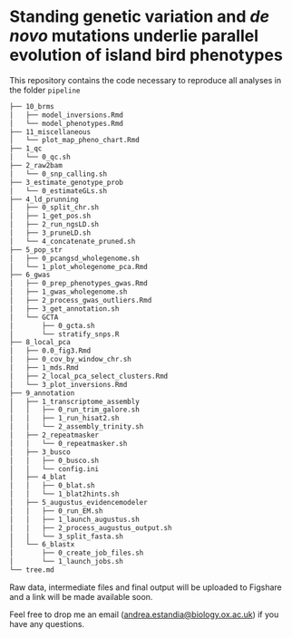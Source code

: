 # **Standing genetic variation and** ***de novo*** **mutations underlie parallel evolution of island bird phenotypes**

This repository contains the code necessary to reproduce all analyses in the folder `pipeline`

```bash
├── 10_brms
│   ├── model_inversions.Rmd
│   └── model_phenotypes.Rmd
├── 11_miscellaneous
│   └── plot_map_pheno_chart.Rmd
├── 1_qc
│   └── 0_qc.sh
├── 2_raw2bam
│   └── 0_snp_calling.sh
├── 3_estimate_genotype_prob
│   └── 0_estimateGLs.sh
├── 4_ld_prunning
│   ├── 0_split_chr.sh
│   ├── 1_get_pos.sh
│   ├── 2_run_ngsLD.sh
│   ├── 3_pruneLD.sh
│   └── 4_concatenate_pruned.sh
├── 5_pop_str
│   ├── 0_pcangsd_wholegenome.sh
│   └── 1_plot_wholegenome_pca.Rmd
├── 6_gwas
│   ├── 0_prep_phenotypes_gwas.Rmd
│   ├── 1_gwas_wholegenome.sh
│   ├── 2_process_gwas_outliers.Rmd
│   ├── 3_get_annotation.sh
│   └── GCTA
│       ├── 0_gcta.sh
│       └── stratify_snps.R
├── 8_local_pca
│   ├── 0.0_fig3.Rmd
│   ├── 0_cov_by_window_chr.sh
│   ├── 1_mds.Rmd
│   ├── 2_local_pca_select_clusters.Rmd
│   └── 3_plot_inversions.Rmd
├── 9_annotation
│   ├── 1_transcriptome_assembly
│   │   ├── 0_run_trim_galore.sh
│   │   ├── 1_run_hisat2.sh
│   │   └── 2_assembly_trinity.sh
│   ├── 2_repeatmasker
│   │   └── 0_repeatmasker.sh
│   ├── 3_busco
│   │   ├── 0_busco.sh
│   │   └── config.ini
│   ├── 4_blat
│   │   ├── 0_blat.sh
│   │   └── 1_blat2hints.sh
│   ├── 5_augustus_evidencemodeler
│   │   ├── 0_run_EM.sh
│   │   ├── 1_launch_augustus.sh
│   │   ├── 2_process_augustus_output.sh
│   │   └── 3_split_fasta.sh
│   └── 6_blastx
│       ├── 0_create_job_files.sh
│       └── 1_launch_jobs.sh
└── tree.md
```

Raw data, intermediate files and final output will be uploaded to Figshare and a link will be made available soon.

Feel free to drop me an email (andrea.estandia@biology.ox.ac.uk) if you have any questions.	
